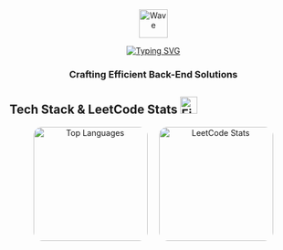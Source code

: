 <div align="center">
  <img src="https://raw.githubusercontent.com/Tarikul-Islam-Anik/Animated-Fluent-Emojis/master/Emojis/Hand%20gestures/Waving%20Hand.png" alt="Wave" width="50" height="50" />
  
  [![Typing SVG](https://readme-typing-svg.herokuapp.com?font=Fira+Code&size=22&duration=3000&pause=1000&color=1E90FF&center=true&vCenter=true&width=435&lines=Back-End+Developer;Python+%7C+Java+%7C+JavaScript;APIs+%26+Microservices;Always+Learning)](https://git.io/typing-svg)
  
  <h3>Crafting Efficient Back-End Solutions</h3>
</div>

## Tech Stack & LeetCode Stats <img src="https://media-hosting.imagekit.io/3b414a17ce154bb2/Fire.png?Expires=1838019735&Key-Pair-Id=K2ZIVPTIP2VGHC&Signature=XLfIq-eOBgMwCt6DqPEQmUef7~J0PZvWd1glU9X4VuWE-3GwK5i0b8M6Ig7Pj9rm-gkYRR3RUOtlT5~f03HrT96gUAAX7IXuAUUjmKV0uaCouMSA61vLGTyeLdUMfyX4BIlWp5Q7sqmeRrGV9Ac9DfIy0AxSYsSYFQgadfSFG-FsOfcvOV6SYyel-Hny-2YXp8Ut7yLS~GF6~orc05XPvfdSXXLvoy5Np5TlBIf9vWw7v4t6mPKHd3EvZo~gA1a5Vtn297uks3-YI9N2-Z7tYnlooB0u~x1r2oBvJWzdVB4tPDkDUA-X5IaiqLUVtEn~nHH8rxGciHTu7EP8~svdfQ__" alt="Fire" width="30" height="30" />

<div align="center" style="display: flex; justify-content: center; align-items: center; gap: 20px; flex-wrap: wrap;">
  <img src="https://github-readme-stats.vercel.app/api/top-langs/?username=alzhandar&layout=compact&theme=radical&hide_border=true&border_radius=15" alt="Top Languages" height="200" style="border-radius: 15px; box-shadow: 0 4px 10px rgba(255, 255, 255, 0.2);" />
  <img src="https://leetcard.jacoblin.cool/alzhandar?theme=dark" alt="LeetCode Stats" height="200" style="border-radius: 15px; box-shadow: 0 4px 10px rgba(255, 255, 255, 0.2);" />
</div>
